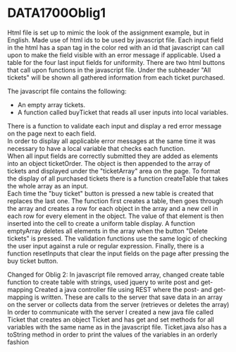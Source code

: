 # DATA1700Oblig1
Html file is set up to mimic the look of the assignment example, but in English. 
Made use of html ids to be used by javascript file.
Each input field in the html has a span tag in the color red with an id that javascript
can call upon to make the field visible with an error message if applicable. 
Used a table for the four last input fields for uniformity. 
There are two html buttons that call upon functions in the javascript file.
Under the subheader "All tickets" will be shown all gathered information from each ticket purchased.

The javascript file contains the following:
* An empty array tickets.
* A function called buyTicket that reads all user inputs into local variables.

There is a function to validate each input and display a red error message on the page next to each field.<br>
In order to display all applicable error messages at the same time it was necessary to have a local variable that checks each function.<br>
When all input fields are correctly submitted they are added as elements into an object ticketOrder.
The object is then appended to the array of tickets and displayed under the "ticketArray" area on the page.
To format the display of all purchased tickets there is a function createTable that takes the whole array as an input. <br>
Each time the "buy ticket" button is pressed a new table is created that replaces the last one. 
The function first creates a table, then goes through the array and creates a row for each object in the array and a new cell in each row for every element in the object. 
The value of that element is then inserted into the cell to create a uniform table display.
A function emptyArray deletes all elements in the array when the button "Delete tickets" is pressed.
The validation functions use the same logic of checking the user input against a rule or regular expression.
Finally, there is a function resetInputs that clear the input fields on the page after pressing the buy ticket button.

Changed for Oblig 2: In javascript file removed array, changed create table function to create table with strings, used jquery to write post and get-mapping Created a java controller file using REST where the post- and get-mapping is written. These are calls to the server that save data in an array on the server or collects data from the server (retrieves or deletes the array) In order to communicate with the server I created a new java file called Ticket that creates an object Ticket and has get and set methods for all variables with the same name as in the javascript file. Ticket.java also has a toString method in order to print the values of the variables in an orderly fashion